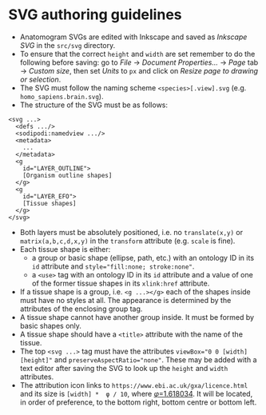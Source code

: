 # SVG authoring guidelines

- Anatomogram SVGs are edited with Inkscape and saved as *Inkscape SVG* in the `src/svg` directory.
- To ensure that the correct `height` and `width` are set remember to do the following before saving: go to *File* → *Document Properties...* → *Page* tab → *Custom size*, then set *Units* to `px` and click on *Resize page to drawing or selection*.
- The SVG must follow the naming scheme `<species>[.view].svg` (e.g. `homo_sapiens.brain.svg`).
- The structure of the SVG must be as follows:
```
<svg ...>
  <defs .../>
  <sodipodi:namedview .../>
  <metadata>
    ...
  </metadata>
  <g
    id="LAYER_OUTLINE">
    [Organism outline shapes]
  </g>
  <g
    id="LAYER_EFO">
    [Tissue shapes]
  </g>
</svg>
```
- Both layers must be absolutely positioned, i.e. no `translate(x,y)` or `matrix(a,b,c,d,x,y)` in the `transform` attribute (e.g. `scale` is fine).
- Each tissue shape is either:
    - a group or basic shape (ellipse, path, etc.) with an ontology ID in its `id` attribute and `style="fill:none; stroke:none"`.
    - a `<use>` tag with an ontology ID in its `id` attribute and a value of one of the former tissue shapes in its `xlink:href` attribute. 
- If a tissue shape is a group, i.e. `<g ...></g>` each of the shapes inside must have no styles at all. The appearance is determined by the attributes of the enclosing group tag.
- A tissue shape cannot have another group inside. It must be formed by basic shapes only.
- A tissue shape should have a `<title>` attribute with the name of the tissue.
- The top `<svg ...>` tag must have the attributes `viewBox="0 0 [width] [height]"` and `preserveAspectRatio="none"`. These may be added with a text editor after saving the SVG to look up the `height` and `width` attributes.
- The attribution icon links to `https://www.ebi.ac.uk/gxa/licence.html` and its size is `[width] *  φ / 10`, where  [*φ*=1.618034](https://en.wikipedia.org/wiki/Golden_ratio). It will be located, in order of preference, to the bottom right, bottom centre or bottom left.
